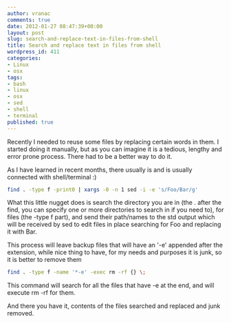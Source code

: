 ```yaml
---
author: vranac
comments: true
date: 2012-01-27 08:47:39+00:00
layout: post
slug: search-and-replace-text-in-files-from-shell
title: Search and replace text in files from shell
wordpress_id: 411
categories:
- Linux
- osx
tags:
- bash
- linux
- osx
- sed
- shell
- terminal
published: true
---
```


Recently I needed to reuse some files by replacing certain words in them.
I started doing it manually, but as you can imagine it is a tedious, lengthy and error prone process.
There had to be a better way to do it.

As I have learned in recent months, there usually is and is usually connected with shell/terminal :)
<!--more-->

```bash
find . -type f -print0 | xargs -0 -n 1 sed -i -e 's/Foo/Bar/g'
```

What this little nugget does is search the directory you are in (the . after the find, you can specify one or more directories to search in if you need to), for files (the -type f part), and send their path/names to the std output which will be received by sed to edit files in place searching for Foo and replacing it with Bar.


This process will leave backup files that will have an '-e' appended after the extension, while nice thing to have, for my needs and purposes it is junk, so it is better to remove them

```bash
find . -type f -name '*-e' -exec rm -rf {} \;
```

This command will search for all the files that have -e at the end, and will execute rm -rf for them.


And there you have it, contents of the files searched and replaced and junk removed.
